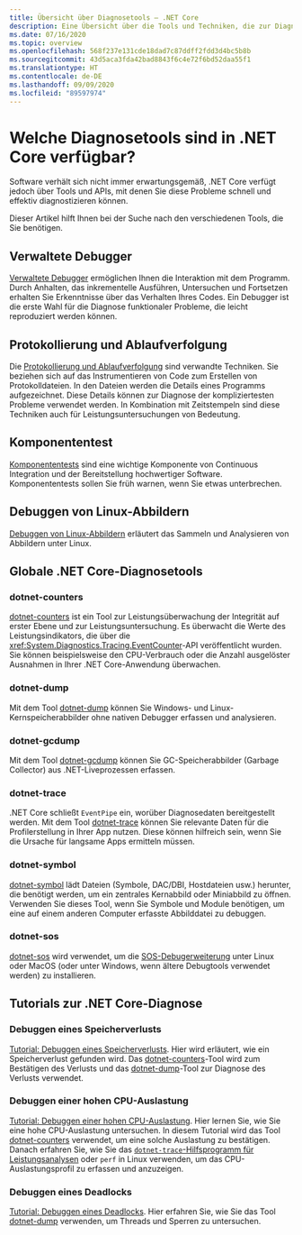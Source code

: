 ```yaml
---
title: Übersicht über Diagnosetools – .NET Core
description: Eine Übersicht über die Tools und Techniken, die zur Diagnose von .NET Core-Anwendungen zur Verfügung stehen.
ms.date: 07/16/2020
ms.topic: overview
ms.openlocfilehash: 568f237e131cde18dad7c87ddff2fdd3d4bc5b8b
ms.sourcegitcommit: 43d5aca3fda42bad8843f6c4e72f6bd52daa55f1
ms.translationtype: HT
ms.contentlocale: de-DE
ms.lasthandoff: 09/09/2020
ms.locfileid: "89597974"
---
```

# <a name="what-diagnostic-tools-are-available-in-net-core"></a>Welche Diagnosetools sind in .NET Core verfügbar?

Software verhält sich nicht immer erwartungsgemäß, .NET Core verfügt jedoch über Tools und APIs, mit denen Sie diese Probleme schnell und effektiv diagnostizieren können.

Dieser Artikel hilft Ihnen bei der Suche nach den verschiedenen Tools, die Sie benötigen.

## <a name="managed-debuggers"></a>Verwaltete Debugger

[Verwaltete Debugger](managed-debuggers.md) ermöglichen Ihnen die Interaktion mit dem Programm. Durch Anhalten, das inkrementelle Ausführen, Untersuchen und Fortsetzen erhalten Sie Erkenntnisse über das Verhalten Ihres Codes. Ein Debugger ist die erste Wahl für die Diagnose funktionaler Probleme, die leicht reproduziert werden können.

## <a name="logging-and-tracing"></a>Protokollierung und Ablaufverfolgung

Die [Protokollierung und Ablaufverfolgung](logging-tracing.md) sind verwandte Techniken. Sie beziehen sich auf das Instrumentieren von Code zum Erstellen von Protokolldateien. In den Dateien werden die Details eines Programms aufgezeichnet. Diese Details können zur Diagnose der kompliziertesten Probleme verwendet werden. In Kombination mit Zeitstempeln sind diese Techniken auch für Leistungsuntersuchungen von Bedeutung.

## <a name="unit-testing"></a>Komponententest

[Komponententests](../testing/index.md) sind eine wichtige Komponente von Continuous Integration und der Bereitstellung hochwertiger Software. Komponententests sollen Sie früh warnen, wenn Sie etwas unterbrechen.

## <a name="debug-linux-dumps"></a>Debuggen von Linux-Abbildern

[Debuggen von Linux-Abbildern](debug-linux-dumps.md) erläutert das Sammeln und Analysieren von Abbildern unter Linux.

## <a name="net-core-diagnostic-global-tools"></a>Globale .NET Core-Diagnosetools

### <a name="dotnet-counters"></a>dotnet-counters

[dotnet-counters](dotnet-counters.md) ist ein Tool zur Leistungsüberwachung der Integrität auf erster Ebene und zur Leistungsuntersuchung. Es überwacht die Werte des Leistungsindikators, die über die <xref:System.Diagnostics.Tracing.EventCounter>-API veröffentlicht wurden. Sie können beispielsweise den CPU-Verbrauch oder die Anzahl ausgelöster Ausnahmen in Ihrer .NET Core-Anwendung überwachen.

### <a name="dotnet-dump"></a>dotnet-dump

Mit dem Tool [dotnet-dump](dotnet-dump.md) können Sie Windows- und Linux-Kernspeicherabbilder ohne nativen Debugger erfassen und analysieren.

### <a name="dotnet-gcdump"></a>dotnet-gcdump

Mit dem Tool [dotnet-gcdump](dotnet-gcdump.md) können Sie GC-Speicherabbilder (Garbage Collector) aus .NET-Liveprozessen erfassen.

### <a name="dotnet-trace"></a>dotnet-trace

.NET Core schließt `EventPipe` ein, worüber Diagnosedaten bereitgestellt werden. Mit dem Tool [dotnet-trace](dotnet-trace.md) können Sie relevante Daten für die Profilerstellung in Ihrer App nutzen. Diese können hilfreich sein, wenn Sie die Ursache für langsame Apps ermitteln müssen.

### <a name="dotnet-symbol"></a>dotnet-symbol

[dotnet-symbol](dotnet-symbol.md) lädt Dateien (Symbole, DAC/DBI, Hostdateien usw.) herunter, die benötigt werden, um ein zentrales Kernabbild oder Miniabbild zu öffnen. Verwenden Sie dieses Tool, wenn Sie Symbole und Module benötigen, um eine auf einem anderen Computer erfasste Abbilddatei zu debuggen.

### <a name="dotnet-sos"></a>dotnet-sos

[dotnet-sos](dotnet-sos.md) wird verwendet, um die [SOS-Debugerweiterung](https://docs.microsoft.com/dotnet/framework/tools/sos-dll-sos-debugging-extension) unter Linux oder MacOS (oder unter Windows, wenn ältere Debugtools verwendet werden) zu installieren.

## <a name="net-core-diagnostics-tutorials"></a>Tutorials zur .NET Core-Diagnose

### <a name="debug-a-memory-leak"></a>Debuggen eines Speicherverlusts

[Tutorial: Debuggen eines Speicherverlusts](debug-memory-leak.md). Hier wird erläutert, wie ein Speicherverlust gefunden wird. Das [dotnet-counters](dotnet-counters.md)-Tool wird zum Bestätigen des Verlusts und das [dotnet-dump](dotnet-dump.md)-Tool zur Diagnose des Verlusts verwendet.

### <a name="debug-high-cpu-usage"></a>Debuggen einer hohen CPU-Auslastung

[Tutorial: Debuggen einer hohen CPU-Auslastung](debug-highcpu.md). Hier lernen Sie, wie Sie eine hohe CPU-Auslastung untersuchen. In diesem Tutorial wird das Tool [dotnet-counters](dotnet-counters.md) verwendet, um eine solche Auslastung zu bestätigen. Danach erfahren Sie, wie Sie das [`dotnet-trace`-Hilfsprogramm für Leistungsanalysen](dotnet-trace.md) oder `perf` in Linux verwenden, um das CPU-Auslastungsprofil zu erfassen und anzuzeigen.

### <a name="debug-deadlock"></a>Debuggen eines Deadlocks

[Tutorial: Debuggen eines Deadlocks](debug-deadlock.md). Hier erfahren Sie, wie Sie das Tool [dotnet-dump](dotnet-dump.md) verwenden, um Threads und Sperren zu untersuchen.
